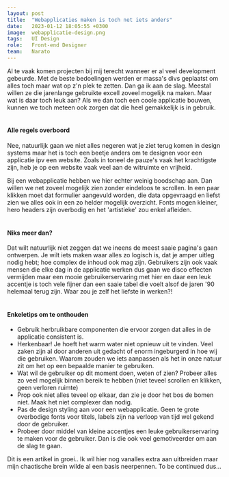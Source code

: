 ```yaml
---
layout: post
title:  "Webapplicaties maken is toch net iets anders"
date:   2023-01-12 18:05:55 +0300
image:  webapplicatie-design.png
tags:   UI Design
role:   Front-end Designer
team:   Narato
---
```


Al te vaak komen projecten bij mij terecht wanneer er al veel development gebeurde. Met de beste bedoelingen werden er massa's divs geplaatst om alles toch maar wat op z'n plek te zetten. Dan ga ik aan de slag. Meestal willen ze die jarenlange gebruikte excell zoveel mogelijk na maken. Maar wat is daar toch leuk aan? Als we dan toch een coole applicatie bouwen, kunnen we toch meteen ook zorgen dat die heel gemakkelijk is in gebruik. 
<br>
<br>

#### Alle regels overboord

Nee, natuurlijk gaan we niet alles negeren wat je ziet terug komen in design systems maar het is toch een beetje anders om te designen voor een applicatie ipv een website. Zoals in toneel de pauze's vaak het krachtigste zijn, heb je op een website vaak veel aan de witruimte en vrijheid.  

Bij een webapplicatie hebben we hier echter weinig boodschap aan. Dan willen we net zoveel mogelijk zien zonder eindeloos te scrollen. In een paar klikken moet dat formulier aangevuld worden, die data opgevraagd en liefst zien we alles ook in een zo helder mogelijk overzicht. Fonts mogen kleiner, hero headers zijn overbodig en het 'artistieke' zou enkel afleiden. 
<br>
<br>

#### Niks meer dan?

Dat wilt natuurlijk niet zeggen dat we ineens de meest saaie pagina's gaan ontwerpen. Je wilt iets maken waar alles zo logisch is, dat je amper uitleg nodig hebt; hoe complex de inhoud ook mag zijn. Gebruikers zijn ook vaak mensen die elke dag in de applicatie werken dus gaan we disco effecten vermijden maar een mooie gebruikerservaring met hier en daar een leuk accentje is toch vele fijner dan een saaie tabel die voelt alsof de jaren '90 helemaal terug zijn. Waar zou je zelf het liefste in werken?!
<br>
<br>

#### Enkeletips om te onthouden

* Gebruik herbruikbare componenten die ervoor zorgen dat alles in de applicatie consistent is.
* Herkenbaar! Je hoeft het warm water niet opnieuw uit te vinden. Veel zaken zijn al door anderen uit gedacht of enorm ingeburgerd in hoe wij die gebruiken. Waarom zouden we iets aanpassen als het in onze natuur zit om het op een bepaalde manier te gebruiken.
* Wat wil de gebruiker op dit moment doen, weten of zien? Probeer alles zo veel mogelijk binnen bereik te hebben (niet teveel scrollen en klikken, geen verloren ruimte) 
* Prop ook niet alles teveel op elkaar, dan zie je door het bos de bomen niet. Maak het niet complexer dan nodig.
* Pas de design styling aan voor een webapplicatie. Geen te grote overbodige fonts voor titels, labels zijn na verloop van tijd wel gekend door de gebruiker.
* Probeer door middel van kleine accentjes een leuke gebruikerservaring te maken voor de gebruiker. Dan is die ook veel gemotiveerder om aan de slag te gaan.


Dit is een artikel in groei.. Ik wil hier nog vanalles extra aan uitbreiden maar mijn chaotische brein wilde al een basis neerpennen. 
To be continued dus...





